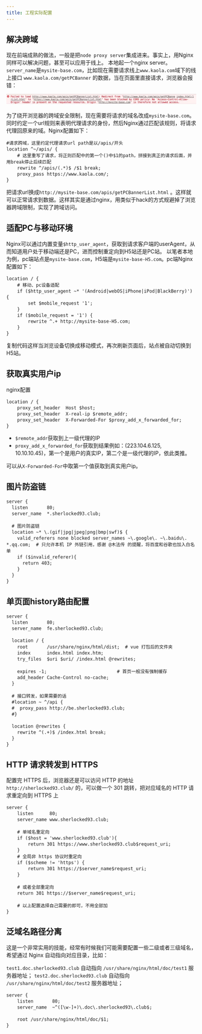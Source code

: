 ```yaml
---
title: 工程实际配置
---
```

 ## 解决跨域
现在前端成熟的做法，一般是把`node proxy server`集成进来。事实上，用Nginx同样可以解决问题，甚至可以应用于线上。
本地起一个nginx server。`server_name`是`mysite-base.com`，比如现在需要请求线上`www.kaola.com`域下的线上接口 `www.kaola.com/getPCBanner` 的数据，当在页面里直接请求，浏览器会报错：

![跨域报错](../img/error.jpg)

为了绕开浏览器的跨域安全限制，现在需要将请求的域名改成`mysite-base.com`。同时约定一个url规则来表明代理请求的身份，然后Nginx通过匹配该规则，将请求代理回原来的域。Nginx配置如下：
```nginx
#请求跨域，这里约定代理请求url path是以/apis/开头
location ^~/apis/ {
    # 这里重写了请求，将正则匹配中的第一个()中$1的path，拼接到真正的请求后面，并用break停止后续匹配
    rewrite ^/apis/(.*)$ /$1 break;
    proxy_pass https://www.kaola.com/;
}  
```
把请求url换成`http://mysite-base.com/apis/getPCBannerList.html` 。这样就可以正常请求到数据。这样其实是通过nginx，用类似于hack的方式规避掉了浏览器跨域限制，实现了跨域访问。

## 适配PC与移动环境
Nginx可以通过内置变量`$http_user_agent`，获取到请求客户端的userAgent，从而知道用户处于移动端还是PC，进而控制重定向到H5站还是PC站。
以笔者本地为例，pc端站点是`mysite-base.com`，H5端是`mysite-base-H5.com`。pc端Nginx配置如下：
```nginx
location / {
    # 移动、pc设备适配
    if ($http_user_agent ~* '(Android|webOS|iPhone|iPod|BlackBerry)') {
        set $mobile_request '1';
    }
    if ($mobile_request = '1') {
        rewrite ^.+ http://mysite-base-H5.com;
    }
}  
```
复制代码这样当浏览设备切换成移动模式，再次刷新页面后，站点被自动切换到H5站。

## 获取真实用户ip
nginx配置
```nginx
location / {
    proxy_set_header  Host $host;
    proxy_set_header  X-real-ip $remote_addr;
    proxy_set_header  X-Forwarded-For $proxy_add_x_forwarded_for;
}
```
+ `$remote_addr`获取到上一级代理的IP
+ `proxy_add_x_forwarded_for`获取到结果例如：(223.104.6.125, 10.10.10.45)，第一个是用户的真实IP，第二个是一级代理的IP，依此类推。

可以从`X-Forwarded-For`中取第一个值获取到真实用户ip。

## 图片防盗链
```nginx
server {
  listen       80;        
  server_name  *.sherlocked93.club;
  
  # 图片防盗链
  location ~* \.(gif|jpg|jpeg|png|bmp|swf)$ {
    valid_referers none blocked server_names ~\.google\. ~\.baidu\. *.qq.com;  # 只允许本机 IP 外链引用，感谢 @木法传 的提醒，将百度和谷歌也加入白名单
    if ($invalid_referer){
      return 403;
    }
  }
}
```
## 单页面history路由配置
```nginx
server {
  listen       80;
  server_name  fe.sherlocked93.club;
  
  location / {
    root       /usr/share/nginx/html/dist;  # vue 打包后的文件夹
    index      index.html index.htm;
    try_files  $uri $uri/ /index.html @rewrites;  
    
    expires -1;                          # 首页一般没有强制缓存
    add_header Cache-Control no-cache;
  }
  
  # 接口转发，如果需要的话
  #location ~ ^/api {
  #  proxy_pass http://be.sherlocked93.club;
  #}
  
  location @rewrites {
    rewrite ^(.+)$ /index.html break;
  }
}
```

##  HTTP 请求转发到 HTTPS
配置完 HTTPS 后，浏览器还是可以访问 HTTP 的地址 `http://sherlocked93.club/` 的，可以做一个 301 跳转，把对应域名的 HTTP 请求重定向到 HTTPS 上
```nginx
server {
    listen      80;
    server_name www.sherlocked93.club;

    # 单域名重定向
    if ($host = 'www.sherlocked93.club'){
        return 301 https://www.sherlocked93.club$request_uri;
    }
    # 全局非 https 协议时重定向
    if ($scheme != 'https') {
        return 301 https://$server_name$request_uri;
    }

    # 或者全部重定向
    return 301 https://$server_name$request_uri;

    # 以上配置选择自己需要的即可，不用全部加
}
```

## 泛域名路径分离
这是一个非常实用的技能，经常有时候我们可能需要配置一些二级或者三级域名，希望通过 Nginx 自动指向对应目录，比如：

`test1.doc.sherlocked93.club` 自动指向 `/usr/share/nginx/html/doc/test1` 服务器地址；
`test2.doc.sherlocked93.club` 自动指向 `/usr/share/nginx/html/doc/test2` 服务器地址；
```nginx
server {
    listen       80;
    server_name  ~^([\w-]+)\.doc\.sherlocked93\.club$;

    root /usr/share/nginx/html/doc/$1;
}
```